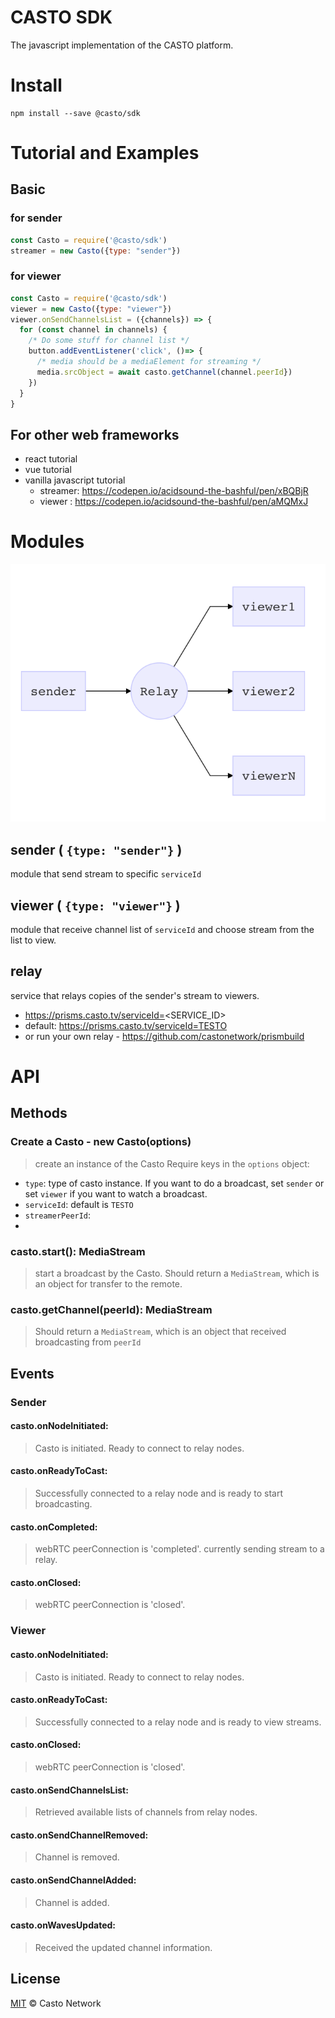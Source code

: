 # CASTO SDK
The javascript implementation of the CASTO platform.

# Install
```
npm install --save @casto/sdk
```

# Tutorial and Examples
## Basic
### for sender
```javascript
const Casto = require('@casto/sdk')
streamer = new Casto({type: "sender"})
```
### for viewer
```javascript
const Casto = require('@casto/sdk')
viewer = new Casto({type: "viewer"})
viewer.onSendChannelsList = ({channels}) => {
  for (const channel in channels) {
    /* Do some stuff for channel list */
    button.addEventListener('click', ()=> {
      /* media should be a mediaElement for streaming */
      media.srcObject = await casto.getChannel(channel.peerId})
    })
  }
}
```

## For other web frameworks
* react tutorial
* vue tutorial
* vanilla javascript tutorial
  * streamer: https://codepen.io/acidsound-the-bashful/pen/xBQBjR
  * viewer : https://codepen.io/acidsound-the-bashful/pen/aMQMxJ
# Modules
![casto diagram](./assets/casto_diagram.png)
## sender ( `{type: "sender"}` )
module that send stream to specific `serviceId`
## viewer ( `{type: "viewer"}` )
module that receive channel list of `serviceId` and choose stream from the list to view.
## relay
service that relays copies of the sender's stream to viewers.
* https://prisms.casto.tv/serviceId=<SERVICE_ID>
* default: https://prisms.casto.tv/serviceId=TESTO
* or run your own relay - https://github.com/castonetwork/prismbuild

# API
## Methods
### Create a Casto - new Casto(options)
> create an instance of the Casto
Require keys in the `options` object:
* `type`: type of casto instance. If you want to do a broadcast, set `sender` or set `viewer` if you want to watch a broadcast.
* `serviceId`: default is `TESTO`
* `streamerPeerId`:
* 
### casto.start(): MediaStream<Promise>
> start a broadcast by the Casto.
Should return a `MediaStream`, which is an object for transfer to the remote.

### casto.getChannel(peerId): MediaStream<Promise>
> Should return a `MediaStream`, which is an object that received broadcasting from `peerId`

## Events
### Sender
#### casto.onNodeInitiated:
> Casto is initiated. Ready to connect to relay nodes. 

#### casto.onReadyToCast:
> Successfully connected to a relay node and is ready to start broadcasting.  

#### casto.onCompleted:
> webRTC peerConnection is 'completed'. currently sending stream to a relay.

#### casto.onClosed:
> webRTC peerConnection is 'closed'.

### Viewer
#### casto.onNodeInitiated: <function>
> Casto is initiated. Ready to connect to relay nodes. 

#### casto.onReadyToCast: <function>
> Successfully connected to a relay node and is ready to view streams.

#### casto.onClosed: <function>
> webRTC peerConnection is 'closed'.

#### casto.onSendChannelsList: <function>
> Retrieved available lists of channels from relay nodes.

#### casto.onSendChannelRemoved: <function>
> Channel is removed.

#### casto.onSendChannelAdded: <function>
> Channel is added.

#### casto.onWavesUpdated: <function>
> Received the updated channel information.

## License

[MIT](LICENSE) © Casto Network
